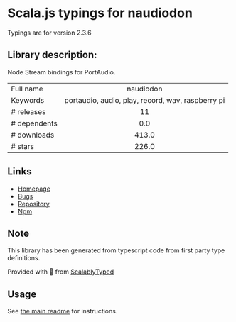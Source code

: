 
# Scala.js typings for naudiodon

Typings are for version 2.3.6

## Library description:
Node Stream bindings for PortAudio.

|                    |                 |
| ------------------ | :-------------: |
| Full name          | naudiodon |
| Keywords           | portaudio, audio, play, record, wav, raspberry pi |
| # releases         | 11 |
| # dependents       | 0.0 |
| # downloads        | 413.0 |
| # stars            | 226.0 |

## Links
- [Homepage](https://github.com/Streampunk/naudiodon#readme)
- [Bugs](https://github.com/Streampunk/naudiodon/issues)
- [Repository](https://github.com/Streampunk/naudiodon)
- [Npm](https://www.npmjs.com/package/naudiodon)
    


## Note
This library has been generated from typescript code from first party type definitions.

Provided with :purple_heart: from [ScalablyTyped](https://github.com/oyvindberg/ScalablyTyped)

## Usage
See [the main readme](../../readme.md) for instructions.


